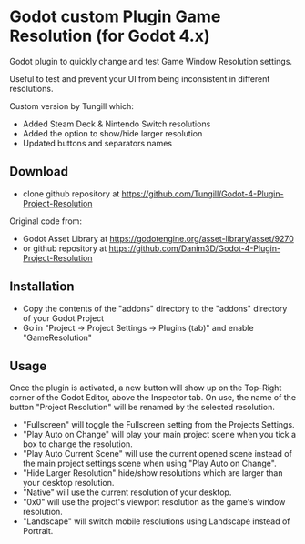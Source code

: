 # Godot custom Plugin Game Resolution (for Godot 4.x)

Godot plugin to quickly change and test Game Window Resolution settings.

Useful to test and prevent your UI from being inconsistent in different resolutions.

Custom version by Tungill which:
- Added Steam Deck & Nintendo Switch resolutions
- Added the option to show/hide larger resolution
- Updated buttons and separators names

## Download

- clone github repository at https://github.com/Tungill/Godot-4-Plugin-Project-Resolution

Original code from:
- Godot Asset Library at https://godotengine.org/asset-library/asset/9270
- or github repository at https://github.com/Danim3D/Godot-4-Plugin-Project-Resolution


## Installation

- Copy the contents of the "addons" directory to the "addons" directory of your Godot Project
- Go in "Project -> Project Settings -> Plugins (tab)" and enable "GameResolution"


## Usage

Once the plugin is activated, a new button will show up on the Top-Right corner of the Godot Editor, above the Inspector tab.
On use, the name of the button "Project Resolution" will be renamed by the selected resolution.

- "Fullscreen" will toggle the Fullscreen setting from the Projects Settings.
- "Play Auto on Change" will play your main project scene when you tick a box to change the resolution.
- "Play Auto Current Scene" will use the current opened scene instead of the main project settings scene when using "Play Auto on Change".
- "Hide Larger Resolution" hide/show resolutions which are larger than your desktop resolution.
- "Native" will use the current resolution of your desktop.
- "0x0" will use the project's viewport resolution as the game's window resolution.
- "Landscape" will switch mobile resolutions using Landscape instead of Portrait.
